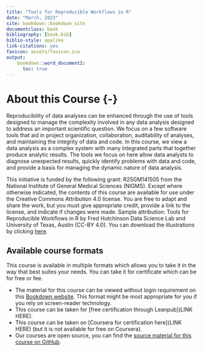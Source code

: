 ```yaml
---
title: "Tools for Reproducible Workflows in R"
date: "March, 2023"
site: bookdown::bookdown_site
documentclass: book
bibliography: [book.bib]
biblio-style: apalike
link-citations: yes
favicon: assets/favicon.ico
output:
    bookdown::word_document2:
      toc: true
---
```


# About this Course {-}

Reproducibility of data analyses can be enhanced through the use of tools designed to manage the complexity involved in any data analysis designed to address an important scientific question. We focus on a few software tools that aid in project organization, collaboration, auditability of analyses, and maintaining the integrity of data and code. In this course, we view a data analysis as a complex system with many integrated parts that together produce analytic results. The tools we focus on here allow data analysts to diagnose unexpected results, quickly identify problems with data and code, and provide a basis for managing the dynamic nature of data analysis.

This initiative is funded by the following grant: R25GM141505 from the National Institute of General Medical Sciences (NIGMS). Except where otherwise indicated, the contents of this course are available for use under the Creative Commons Attribution 4.0 license. You are free to adapt and share the work, but you must give appropriate credit, provide a link to the license, and indicate if changes were made. Sample attribution: Tools for Reproducible Workflows in R by Fred Hutchinson Data Science Lab and University of Texas, Austin (CC-BY 4.0). You can download the illustrations by clicking [here](https://docs.google.com/presentation/d/1MNHf8JpolaEP_vQ_kB-1xRBF9wo3haCArRu117hBoHA/edit?usp=sharing).



## Available course formats

This course is available in multiple formats which allows you to take it in the way that best suites your needs. You can take it for certificate which can be for free or fee.

- The material for this course can be viewed without login requirement on this [Bookdown website](https://hutchdatascience.org/Tools_for_Reproducible_Workflows_in_R/). This format might be most appropriate for you if you rely on screen-reader technology.
- This course can be taken for [free certification through Leanpub](LINK HERE).
- This course can be taken on [Coursera for certification here](LINK HERE) (but it is not available for free on Coursera).
- Our courses are open source, you can find the [source material for this course on GitHub](https://github.com/fhdsl/Tools_for_Reproducible_Workflows_in_R).
